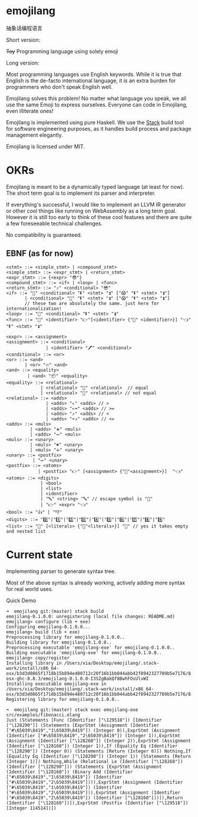 # emojilang
抽象话编程语言

Short version:

~~Toy~~ Programming language using solely emoji

Long version:

Most programming languages use English keywords. While it is true that English is the de-facto international language, it is an extra burden for programmers who don't speak English well.

Emojilang solves this problem! No matter what language you speak, we all use  the same Emoji to express ourselves. Everyone can code in Emojilang, even illiterate ones!

Emojilang is implemented using pure Haskell. We use the [Stack](https://github.com/commercialhaskell/stack) build tool for software engineering purposes, as it handles build process and package management elegantly.

Emojilang is licensed under MIT.

# OKRs
Emojilang is meant to be a dynamically typed language (at least for now). The short term goal is to implement its parser and interpreter.

If everything's successful, I would like to implement an LLVM IR generator or other cool things like running on WebAssembly as a long term goal. However it is still too early to think of these cool features and there are quite a few foreseeable technical challenges.

No compatibility is guaranteed.

## EBNF (as for now)
```
<stmt> ::= <simple_stmt> | <compound_stmt>
<simple_stmt> ::= <expr_stmt> | <return_stmt>
<expr_stmt> ::= {<expr> "😎"}
<compound_stmt> ::= <if> | <loop> | <func>
<return_stmt> ::= "⤴️" <conditional> "😎"
<if> ::= "🤔" <conditional> "⏬" <stmt> "⏫" ["😱" "⏬" <stmt> "⏫"]
       | <conditional> "🐴" "⏬" <stmt> "⏫" ["😱" "⏬" <stmt> "⏫"]
       // these two are absolutely the same. just here for internationalization!
<loop> ::= "🔁" <conditional> "⏬" <stmt> "⏫"
<func> ::= "🔣" <identifier> "👉"[<identifier> {"🔨" <identifier>}] "👈" "⏬" <stmt> "⏫"

<expr> ::= <assignment>
<assignment> ::= <conditional>
               | <identifier> "️🖊️" <conditional>
<conditional> ::= <or>
<or> ::= <and> 
       | <or> "🔥" <and>
<and> ::= <equality>
        | <and> "📦" <equality>
<equality> ::= <relational> 
             | <relational> "🙆" <relational>  // equal
             | <relational> "🙅" <relational> // not equal
<relational> ::= <adds>
               | <adds> "↖️" <adds> // >
               | <adds> "↖️⬅️" <adds> // >=
               | <adds> "↗️" <adds> // <
               | <adds> "➡️↗️" <adds> // <=
<adds> ::= <muls>
         | <adds> "➕" <muls>
         | <adds> "➖" <muls>
<muls> ::= <unary>
         | <muls> "✖️" <unary> 
         | <muls> "➗" <unary>
<unary> ::= <postfix>
          | "➖" <unary>
<postfix> ::= <atoms>
            | <postfix> "👉" [<assignment> {"🔨"<assignment>}]  "👈"
<atoms> ::= <digits>
             | <bool>
             | <list>
             | <identifier>
             | "🔤" <string> "🔤" // escape symbol is "📌"
             | "👉" <expr> "👈"
<bool> ::= "👍" | "👎"
<digits> ::= "0️⃣"|"1️⃣"|"2️⃣"|"3️⃣"|"4️⃣"|"5️⃣"|"6️⃣"|"7️⃣"|"8️⃣"|"9️⃣"
<list> ::= "🤜" [<literals> {"🔨"<literals>}] "🤛" // yes it takes empty and nested list
```

# Current state
Implementing parser to generate syntax tree.

Most of the above syntax is already working, actively adding more syntax for real world uses.

Quick Demo
```
➜  emojilang git:(master) stack build
emojilang-0.1.0.0: unregistering (local file changes: README.md)
emojilang> configure (lib + exe)
Configuring emojilang-0.1.0.0...
emojilang> build (lib + exe)
Preprocessing library for emojilang-0.1.0.0..
Building library for emojilang-0.1.0.0..
Preprocessing executable 'emojilang-exe' for emojilang-0.1.0.0..
Building executable 'emojilang-exe' for emojilang-0.1.0.0..
emojilang> copy/register
Installing library in /Users/xia/Desktop/emojilang/.stack-work/install/x86_64-osx/b3d3d0865f1718b15b894e480712c20f16b1bb044abb42f8942327709b5e7176/8.8.3/lib/x86_64-osx-ghc-8.8.3/emojilang-0.1.0.0-I3SZgBakQf8BwhFOsUlvWI
Installing executable emojilang-exe in /Users/xia/Desktop/emojilang/.stack-work/install/x86_64-osx/b3d3d0865f1718b15b894e480712c20f16b1bb044abb42f8942327709b5e7176/8.8.3/bin
Registering library for emojilang-0.1.0.0..

➜  emojilang git:(master) stack exec emojilang-exe src/examples/fibonacci.elang
Just (Statements [Func (Identifier ["\129518"]) [Identifier ["\128290"]] (Statements [ExprStmt (Assignment (Identifier ["#\65039\8419","1\65039\8419"]) (Integer 0)),ExprStmt (Assignment (Identifier ["#\65039\8419","2\65039\8419"]) (Integer 1)),ExprStmt (Assignment (Identifier ["\128260"]) (Integer 2)),ExprStmt (Assignment (Identifier ["\128160"]) (Integer 1)),If (Equality Eq (Identifier ["\128290"]) (Integer 0)) (Statements [Return (Integer 0)]) Nothing,If (Equality Eq (Identifier ["\128290"]) (Integer 1)) (Statements [Return (Integer 1)]) Nothing,While (Relational Le (Identifier ["\128260"]) (Identifier ["\128290"])) (Statements [ExprStmt (Assignment (Identifier ["\128160"]) (Binary Add (Identifier ["#\65039\8419","1\65039\8419"]) (Identifier ["#\65039\8419","2\65039\8419"]))),ExprStmt (Assignment (Identifier ["#\65039\8419","1\65039\8419"]) (Identifier ["#\65039\8419","2\65039\8419"])),ExprStmt (Assignment (Identifier ["#\65039\8419","2\65039\8419"]) (Identifier ["\128160"]))]),Return (Identifier ["\128160"])]),ExprStmt (Postfix (Identifier ["\129518"]) [Integer 114514])])
```

